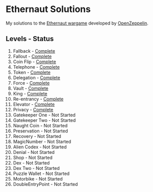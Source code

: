 # Ethernaut Solutions
My solutions to the [Ethernaut wargame](https://ethernaut.openzeppelin.com/) developed by [OpenZeppelin](https://openzeppelin.com/).

## Levels - Status
1. Fallback - [Complete](https://github.com/mattfaltyn/Ethernaut-Solutions/blob/main/solutions/levels%201-9/level-1.md)
2. Fallout - [Complete](https://github.com/mattfaltyn/Ethernaut-Solutions/blob/main/solutions/levels%201-9/level-2.md)
3. Coin Flip - [Complete](https://github.com/mattfaltyn/Ethernaut-Solutions/blob/main/solutions/levels%201-9/level-3.md)
4. Telephone - [Complete](https://github.com/mattfaltyn/Ethernaut-Solutions/blob/main/solutions/levels%201-9/level-4.md)
5. Token - [Complete](https://github.com/mattfaltyn/Ethernaut-Solutions/blob/main/solutions/levels%201-9/level-5.md) 
6. Delegation - [Complete](https://github.com/mattfaltyn/Ethernaut-Solutions/blob/main/solutions/levels%201-9/level-6.md) 
7. Force - [Complete](https://github.com/mattfaltyn/Ethernaut-Solutions/blob/main/solutions/levels%201-9/level-7.md)
8. Vault - [Complete](https://github.com/mattfaltyn/Ethernaut-Solutions/blob/main/solutions/levels%201-9/level-8.md)
9. King  - [Complete](https://github.com/mattfaltyn/Ethernaut-Solutions/blob/main/solutions/levels%201-9/level-9.md)
10. Re-entrancy  - [Complete](https://github.com/mattfaltyn/Ethernaut-Solutions/blob/main/solutions/levels%2010-19/level-10.md)
11. Elevator - [Complete](https://github.com/mattfaltyn/Ethernaut-Solutions/blob/main/solutions/levels%2010-19/level-11.md)
12. Privacy - [Complete](https://github.com/mattfaltyn/Ethernaut-Solutions/blob/main/solutions/levels%2010-19/level-12.md)
13. Gatekeeper One - Not Started
14. Gatekeeper Two - Not Started
15. Naught Coin - Not Started
16. Preservation - Not Started
17. Recovery - Not Started
18. MagicNumber - Not Started
19. Alien Codex - Not Started
20. Denial - Not Started
21. Shop - Not Started
22. Dex - Not Started
23. Dex Two - Not Started
24. Puzzle Wallet - Not Started
25. Motorbike - Not Started
26. DoubleEntryPoint - Not Started
